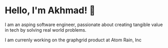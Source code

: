 # Hello, I'm Akhmad! 🚀

I am an asping software engineer, passionate about creating tangible value in tech by solving real world problems.

I am currenly working on the graphgrid product at Atom Rain, Inc




